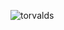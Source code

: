 <p><img align="center" src="https://github-readme-streak-stats.herokuapp.com/?user=torvalds&" alt="torvalds" /></p>
